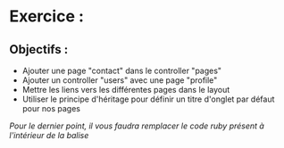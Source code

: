 # Exercice : 
## Objectifs : 

* Ajouter une page "contact" dans le controller "pages"
* Ajouter un controller "users" avec une page "profile"
* Mettre les liens vers les différentes pages dans le layout
* Utiliser le principe d'héritage pour définir un titre d'onglet par défaut pour nos pages

_Pour le dernier point, il vous faudra remplacer le code ruby présent à l'intérieur de la balise <title>_